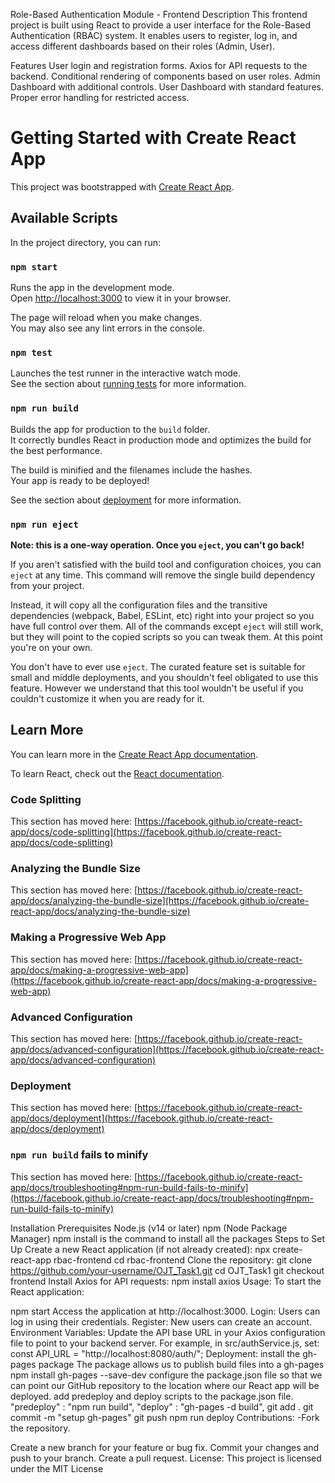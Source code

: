 Role-Based Authentication Module - Frontend
Description
This frontend project is built using React to provide a user interface for the Role-Based Authentication (RBAC) system. It enables users to register, log in, and access different dashboards based on their roles (Admin, User).

Features
User login and registration forms.
Axios for API requests to the backend.
Conditional rendering of components based on user roles.
Admin Dashboard with additional controls.
User Dashboard with standard features.
Proper error handling for restricted access.

# Getting Started with Create React App

This project was bootstrapped with [Create React App](https://github.com/facebook/create-react-app).

## Available Scripts

In the project directory, you can run:

### `npm start`

Runs the app in the development mode.\
Open [http://localhost:3000](http://localhost:3000) to view it in your browser.

The page will reload when you make changes.\
You may also see any lint errors in the console.

### `npm test`

Launches the test runner in the interactive watch mode.\
See the section about [running tests](https://facebook.github.io/create-react-app/docs/running-tests) for more information.

### `npm run build`

Builds the app for production to the `build` folder.\
It correctly bundles React in production mode and optimizes the build for the best performance.

The build is minified and the filenames include the hashes.\
Your app is ready to be deployed!

See the section about [deployment](https://facebook.github.io/create-react-app/docs/deployment) for more information.

### `npm run eject`

**Note: this is a one-way operation. Once you `eject`, you can't go back!**

If you aren't satisfied with the build tool and configuration choices, you can `eject` at any time. This command will remove the single build dependency from your project.

Instead, it will copy all the configuration files and the transitive dependencies (webpack, Babel, ESLint, etc) right into your project so you have full control over them. All of the commands except `eject` will still work, but they will point to the copied scripts so you can tweak them. At this point you're on your own.

You don't have to ever use `eject`. The curated feature set is suitable for small and middle deployments, and you shouldn't feel obligated to use this feature. However we understand that this tool wouldn't be useful if you couldn't customize it when you are ready for it.

## Learn More

You can learn more in the [Create React App documentation](https://facebook.github.io/create-react-app/docs/getting-started).

To learn React, check out the [React documentation](https://reactjs.org/).

### Code Splitting

This section has moved here: [https://facebook.github.io/create-react-app/docs/code-splitting](https://facebook.github.io/create-react-app/docs/code-splitting)

### Analyzing the Bundle Size

This section has moved here: [https://facebook.github.io/create-react-app/docs/analyzing-the-bundle-size](https://facebook.github.io/create-react-app/docs/analyzing-the-bundle-size)

### Making a Progressive Web App

This section has moved here: [https://facebook.github.io/create-react-app/docs/making-a-progressive-web-app](https://facebook.github.io/create-react-app/docs/making-a-progressive-web-app)

### Advanced Configuration

This section has moved here: [https://facebook.github.io/create-react-app/docs/advanced-configuration](https://facebook.github.io/create-react-app/docs/advanced-configuration)

### Deployment

This section has moved here: [https://facebook.github.io/create-react-app/docs/deployment](https://facebook.github.io/create-react-app/docs/deployment)

### `npm run build` fails to minify

This section has moved here: [https://facebook.github.io/create-react-app/docs/troubleshooting#npm-run-build-fails-to-minify](https://facebook.github.io/create-react-app/docs/troubleshooting#npm-run-build-fails-to-minify)

Installation
Prerequisites
Node.js (v14 or later)
npm (Node Package Manager)
npm install is the command to install all the packages
Steps to Set Up
Create a new React application (if not already created):
npx create-react-app rbac-frontend
cd rbac-frontend
Clone the repository:
git clone https://github.com/your-username/OJT_Task1.git
cd OJT_Task1
git checkout frontend
Install Axios for API requests:
npm install axios
Usage:
To start the React application:

npm start
Access the application at http://localhost:3000.
Login: Users can log in using their credentials.
Register: New users can create an account.
Environment Variables:
Update the API base URL in your Axios configuration file to point to your backend server.
For example, in src/authService.js, set: const API_URL = "http://localhost:8080/auth/";
Deployment:
install the gh-pages package
The package allows us to publish build files into a gh-pages
npm install gh-pages --save-dev
configure the package.json file so that we can point our GitHub repository to the location where our React app will be deployed.
add predeploy and deploy scripts to the package.json file.
"predeploy" : "npm run build",
"deploy" : "gh-pages -d build",
git add .
git commit -m "setup gh-pages"
git push
npm run deploy
Contributions:
-Fork the repository.

Create a new branch for your feature or bug fix.
Commit your changes and push to your branch.
Create a pull request.
License:
This project is licensed under the MIT License
